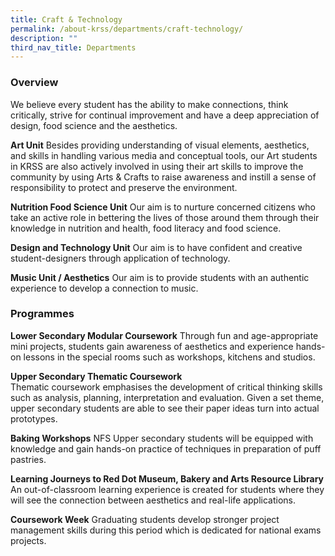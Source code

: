 ```yaml
---
title: Craft & Technology
permalink: /about-krss/departments/craft-technology/
description: ""
third_nav_title: Departments
---
```

### Overview
We believe every student has the ability to make connections, think critically, strive for continual improvement and have a deep appreciation of design, food science and the aesthetics. 

**Art Unit** 
Besides providing understanding of visual elements, aesthetics, and skills in handling various media and conceptual tools, our Art students in KRSS are also actively involved in using their art skills to improve the community by using Arts & Crafts to raise awareness and instill a sense of responsibility to protect and preserve the environment.

**Nutrition Food Science Unit**
Our aim is to nurture concerned citizens who take an active role in bettering the lives of those around them through their knowledge in nutrition and health, food literacy and food science.

**Design and Technology Unit**
Our aim is to have confident and creative student-designers through application of technology.

**Music Unit / Aesthetics**
Our aim is to provide students with an authentic experience to develop a connection to music.

### Programmes

**Lower Secondary Modular Coursework** 
Through fun and age-appropriate mini projects, students gain awareness of aesthetics and experience hands-on lessons in the special rooms such as workshops, kitchens and studios.

**Upper Secondary Thematic Coursework**  
Thematic coursework emphasises the development of critical thinking skills such as analysis, planning, interpretation and evaluation. Given a set theme, upper secondary students are able to see their paper ideas turn into actual prototypes.

**Baking Workshops**
NFS Upper secondary students will be equipped with knowledge and gain hands-on practice of techniques in preparation of puff pastries.

**Learning Journeys to Red Dot Museum, Bakery and Arts Resource Library** 
An out-of-classroom learning experience is created for students where they will see the connection between aesthetics and real-life applications.

**Coursework Week**
Graduating students develop stronger project management skills during this period which is dedicated for national exams projects.